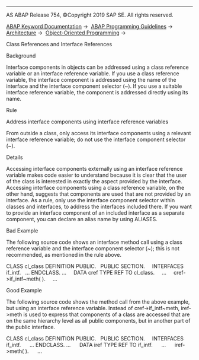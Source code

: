   

* * *

AS ABAP Release 754, ©Copyright 2019 SAP SE. All rights reserved.

[ABAP Keyword Documentation](javascript:call_link\('abenabap.htm'\)) →  [ABAP Programming Guidelines](javascript:call_link\('abenabap_pgl.htm'\)) →  [Architecture](javascript:call_link\('abenarchitecture_guidl.htm'\)) →  [Object-Oriented Programming](javascript:call_link\('abenobj_oriented_guidl.htm'\)) → 

Class References and Interface References

Background

Interface components in objects can be addressed using a class reference variable or an interface reference variable. If you use a class reference variable, the interface component is addressed using the name of the interface and the interface component selector (~). If you use a suitable interface reference variable, the component is addressed directly using its name.

Rule

Address interface components using interface reference variables

From outside a class, only access its interface components using a relevant interface reference variable; do not use the interface component selector (~).

Details

Accessing interface components externally using an interface reference variable makes code easier to understand because it is clear that the user of the class is interested in exactly the aspect provided by the interface. Accessing interface components using a class reference variable, on the other hand, suggests that components are used that are not provided by an interface. As a rule, only use the interface component selector within classes and interfaces, to address the interfaces included there. If you want to provide an interface component of an included interface as a separate component, you can declare an alias name by using ALIASES.

Bad Example

The following source code shows an interface method call using a class reference variable and the interface component selector (~); this is not recommended, as mentioned in the rule above.

CLASS cl\_class DEFINITION PUBLIC.
  PUBLIC SECTION.
    INTERFACES if\_intf.
  ...
ENDCLASS.
...
    DATA cref TYPE REF TO cl\_class.
    ...
    cref->if\_intf~meth( ).
    ...

Good Example

The following source code shows the method call from the above example, but using an interface reference variable. Instead of cref->if\_intf~meth, iref->meth is used to express that components of a class are accessed that are on the same hierarchy level as all public components, but in another part of the public interface.

CLASS cl\_class DEFINITION PUBLIC.
  PUBLIC SECTION.
    INTERFACES if\_intf.
     ...
ENDCLASS.
...
     DATA iref TYPE REF TO if\_intf.
     ...
     iref->meth( ).
     ...